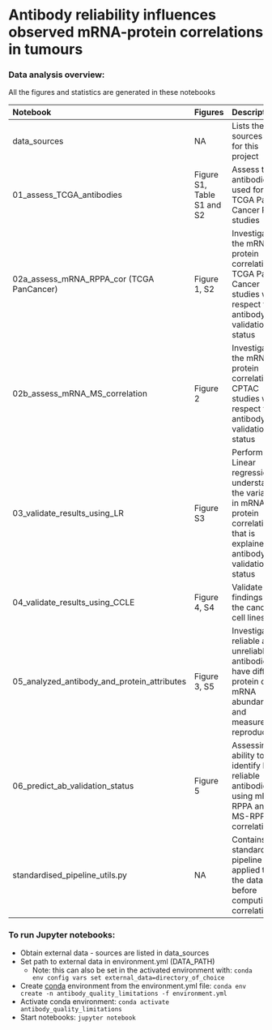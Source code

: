 # Antibody reliability influences observed mRNA-protein correlations in tumours #


### Data analysis overview:
     
All the figures and statistics are generated in these notebooks
        
Notebook                           | Figures        | Description           |
:---------------------------------------------|:-------------  |:----------------------|
data_sources                                | NA        | Lists the data sources used for this project |
01_assess_TCGA_antibodies                   | Figure S1, Table S1 and S2  | Assess the antibodies used for THE TCGA Pan-Cancer RPPA studies |
02a_assess_mRNA_RPPA_cor (TCGA PanCancer)   | Figure 1, S2  | Investigate the mRNA-protein correlation for TCGA Pan-Cancer studies with respect to antibody validation status |
02b_assess_mRNA_MS_correlation              | Figure 2  | Investigate the mRNA-protein correlation for CPTAC studies with respect to antibody validation status |
03_validate_results_using_LR                | Figure S3 | Perform Linear regression to understand the variance in mRNA-protein correlation that is explained by antibody validation status |
04_validate_results_using_CCLE              | Figure 4, S4  | Validate the findings using the cancer cell lines data |
05_analyzed_antibody_and_protein_attributes | Figure 3, S5  | Investigate if reliable and unreliable antibodies have differing protein or mRNA abundance and measurement reproducibility |
06_predict_ab_validation_status             | Figure 5  | Assessing the ability to identify less reliable antibodies using mRNA-RPPA and MS-RPPA correlations |
standardised_pipeline_utils.py              | NA        | Contains standardised pipeline applied to all the data before computing correlation |


### To run Jupyter notebooks:
* Obtain external data - sources are listed in data_sources
* Set path to external data in environment.yml (DATA_PATH)
  * Note: this can also be set in the activated environment with: `conda env config vars set external_data=directory_of_choice`
* Create [conda](https://conda.io/projects/conda/en/latest/user-guide/tasks/manage-environments.html#creating-an-environment-from-an-environment-yml-file) environment from the environment.yml file: `conda env create -n antibody_quality_limitations -f environment.yml`
* Activate conda environment: `conda activate antibody_quality_limitations`
* Start notebooks: `jupyter notebook`
